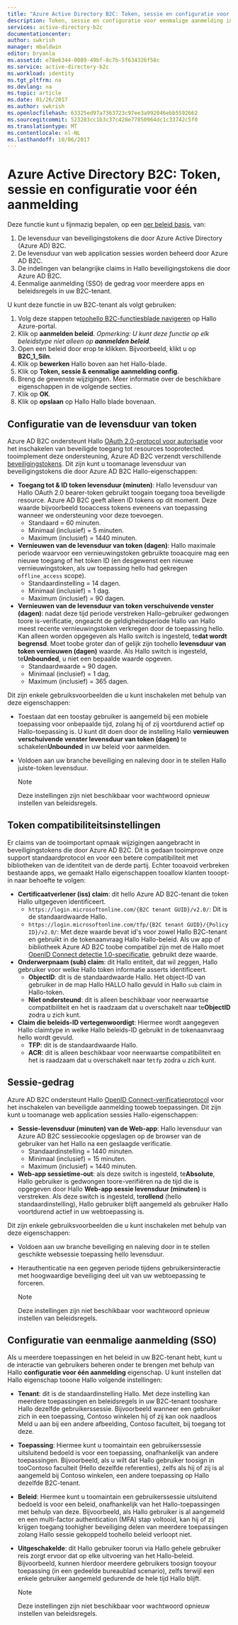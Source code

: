 ```yaml
---
title: "Azure Active Directory B2C: Token, sessie en configuratie voor één aanmelding | Microsoft Docs"
description: Token, sessie en configuratie voor eenmalige aanmelding in Azure Active Directory B2C
services: active-directory-b2c
documentationcenter: 
author: swkrish
manager: mbaldwin
editor: bryanla
ms.assetid: e78e6344-0089-49bf-8c7b-5f634326f58c
ms.service: active-directory-b2c
ms.workload: identity
ms.tgt_pltfrm: na
ms.devlang: na
ms.topic: article
ms.date: 01/26/2017
ms.author: swkrish
ms.openlocfilehash: 63325ed97a7363723c97ee3a992046ebb5592662
ms.sourcegitcommit: 523283cc1b3c37c428e77850964dc1c33742c5f0
ms.translationtype: MT
ms.contentlocale: nl-NL
ms.lasthandoff: 10/06/2017
---
```

# <a name="azure-active-directory-b2c-token-session-and-single-sign-on-configuration"></a>Azure Active Directory B2C: Token, sessie en configuratie voor één aanmelding
Deze functie kunt u fijnmazig bepalen, op een [per beleid basis](active-directory-b2c-reference-policies.md), van:

1. De levensduur van beveiligingstokens die door Azure Active Directory (Azure AD) B2C.
2. De levensduur van web application sessies worden beheerd door Azure AD B2C.
3. De indelingen van belangrijke claims in Hallo beveiligingstokens die door Azure AD B2C.
4. Eenmalige aanmelding (SSO) de gedrag voor meerdere apps en beleidsregels in uw B2C-tenant.

U kunt deze functie in uw B2C-tenant als volgt gebruiken:

1. Volg deze stappen te[toohello B2C-functiesblade navigeren](active-directory-b2c-app-registration.md#navigate-to-b2c-settings) op Hallo Azure-portal.
2. Klik op **aanmelden beleid**. *Opmerking: U kunt deze functie op elk beleidstype niet alleen op **aanmelden beleid***.
3. Open een beleid door erop te klikken. Bijvoorbeeld, klikt u op **B2C_1_SiIn**.
4. Klik op **bewerken** Hallo boven aan het Hallo-blade.
5. Klik op **Token, sessie & eenmalige aanmelding config**.
6. Breng de gewenste wijzigingen. Meer informatie over de beschikbare eigenschappen in de volgende secties.
7. Klik op **OK**.
8. Klik op **opslaan** op Hallo Hallo blade bovenaan.

## <a name="token-lifetimes-configuration"></a>Configuratie van de levensduur van token
Azure AD B2C ondersteunt Hallo [OAuth 2.0-protocol voor autorisatie](active-directory-b2c-reference-protocols.md) voor het inschakelen van beveiligde toegang tot resources tooprotected. tooimplement deze ondersteuning, Azure AD B2C verzendt verschillende [beveiligingstokens](active-directory-b2c-reference-tokens.md). Dit zijn kunt u toomanage levensduur van beveiligingstokens die door Azure AD B2C Hallo-eigenschappen:

* **Toegang tot & ID token levensduur (minuten)**: Hallo levensduur van Hallo OAuth 2.0 bearer-token gebruikt toogain toegang tooa beveiligde resource. Azure AD B2C geeft alleen ID tokens op dit moment. Deze waarde bijvoorbeeld tooaccess tokens eveneens van toepassing wanneer we ondersteuning voor deze toevoegen.
  * Standaard = 60 minuten.
  * Minimaal (inclusief) = 5 minuten.
  * Maximum (inclusief) = 1440 minuten.
* **Vernieuwen van de levensduur van token (dagen)**: Hallo maximale periode waarvoor een vernieuwingstoken gebruikte tooacquire mag een nieuwe toegang of het token ID (en desgewenst een nieuwe vernieuwingstoken, als uw toepassing hello had gekregen `offline_access` scope).
  * Standaardinstelling = 14 dagen.
  * Minimaal (inclusief) = 1 dag.
  * Maximum (inclusief) = 90 dagen.
* **Vernieuwen van de levensduur van token verschuivende venster (dagen)**: nadat deze tijd periode verstreken Hallo-gebruiker gedwongen toore is-verificatie, ongeacht de geldigheidsperiode Hallo van Hallo meest recente vernieuwingstoken verkregen door de toepassing hello. Kan alleen worden opgegeven als Hallo switch is ingesteld, te**dat wordt begrensd**. Moet toobe groter dan of gelijk zijn toohello **levensduur van token vernieuwen (dagen)** waarde. Als Hallo switch is ingesteld, te**Unbounded**, u niet een bepaalde waarde opgeven.
  * Standaardwaarde = 90 dagen.
  * Minimaal (inclusief) = 1 dag.
  * Maximum (inclusief) = 365 dagen.

Dit zijn enkele gebruiksvoorbeelden die u kunt inschakelen met behulp van deze eigenschappen:

* Toestaan dat een toostay gebruiker is aangemeld bij een mobiele toepassing voor onbepaalde tijd, zolang hij of zij voortdurend actief op Hallo-toepassing is. U kunt dit doen door de instelling Hallo **vernieuwen verschuivende venster levensduur van token (dagen)** te schakelen**Unbounded** in uw beleid voor aanmelden.
* Voldoen aan uw branche beveiliging en naleving door in te stellen Hallo juiste-token levensduur.

    > [!NOTE]
    > Deze instellingen zijn niet beschikbaar voor wachtwoord opnieuw instellen van beleidsregels.
    > 
    > 

## <a name="token-compatibility-settings"></a>Token compatibiliteitsinstellingen
Er claims van de tooimportant opmaak wijzigingen aangebracht in beveiligingstokens die door Azure AD B2C. Dit is gedaan tooimprove onze support standaardprotocol en voor een betere compatibiliteit met bibliotheken van de identiteit van de derde partij. Echter tooavoid verbreken bestaande apps, we gemaakt Hallo eigenschappen tooallow klanten tooopt-in naar behoefte te volgen:

* **Certificaatverlener (iss) claim**: dit hello Azure AD B2C-tenant die token Hallo uitgegeven identificeert.
  * `https://login.microsoftonline.com/{B2C tenant GUID}/v2.0/`: Dit is de standaardwaarde Hallo.
  * `https://login.microsoftonline.com/tfp/{B2C tenant GUID}/{Policy ID}/v2.0/`: Met deze waarde bevat id's voor zowel Hallo B2C-tenant en gebruikt in de tokenaanvraag Hallo Hallo-beleid. Als uw app of bibliotheek Azure AD B2C toobe compatibel zijn met de Hallo moet [OpenID Connect detectie 1.0-specificatie](http://openid.net/specs/openid-connect-discovery-1_0.html), gebruikt deze waarde.
* **Onderwerpnaam (sub) claim**: dit Hallo entiteit, dat wil zeggen, Hallo gebruiker voor welke Hallo token informatie asserts identificeert.
  * **ObjectID**: dit is de standaardwaarde Hallo. Het object-ID van gebruiker in de map Hallo HALLO hallo gevuld in Hallo `sub` claim in Hallo-token.
  * **Niet ondersteund**: dit is alleen beschikbaar voor neerwaartse compatibiliteit en het is raadzaam dat u overschakelt naar te**ObjectID** zodra u zich kunt.
* **Claim die beleids-ID vertegenwoordigt**: Hiermee wordt aangegeven Hallo claimtype in welke Hallo beleids-ID gebruikt in de tokenaanvraag hello wordt gevuld.
  * **TFP**: dit is de standaardwaarde Hallo.
  * **ACR**: dit is alleen beschikbaar voor neerwaartse compatibiliteit en het is raadzaam dat u overschakelt naar te`tfp` zodra u zich kunt.

## <a name="session-behavior"></a>Sessie-gedrag
Azure AD B2C ondersteunt Hallo [OpenID Connect-verificatieprotocol](active-directory-b2c-reference-oidc.md) voor het inschakelen van beveiligde aanmelding tooweb toepassingen. Dit zijn kunt u toomanage web application sessies Hallo-eigenschappen:

* **Sessie-levensduur (minuten) van de Web-app**: Hallo levensduur van Azure AD B2C sessiecookie opgeslagen op de browser van de gebruiker van het Hallo na een geslaagde verificatie.
  * Standaardinstelling = 1440 minuten.
  * Minimaal (inclusief) = 15 minuten.
  * Maximum (inclusief) = 1440 minuten.
* **Web-app sessietime-out**: als deze switch is ingesteld, te**Absolute**, Hallo gebruiker is gedwongen toore-verifiëren na de tijd die is opgegeven door Hallo **Web-app sessie levensduur (minuten)** is verstreken. Als deze switch is ingesteld, te**rollend** (hello standaardinstelling), Hallo gebruiker blijft aangemeld als gebruiker Hallo voortdurend actief in uw webtoepassing is.

Dit zijn enkele gebruiksvoorbeelden die u kunt inschakelen met behulp van deze eigenschappen:

* Voldoen aan uw branche beveiliging en naleving door in te stellen geschikte websessie toepassing hello levensduur.
* Herauthenticatie na een gegeven periode tijdens gebruikersinteractie met hoogwaardige beveiliging deel uit van uw webtoepassing te forceren. 

    > [!NOTE]
    > Deze instellingen zijn niet beschikbaar voor wachtwoord opnieuw instellen van beleidsregels.
    > 
    > 

## <a name="single-sign-on-sso-configuration"></a>Configuratie van eenmalige aanmelding (SSO)
Als u meerdere toepassingen en het beleid in uw B2C-tenant hebt, kunt u de interactie van gebruikers beheren onder te brengen met behulp van Hallo **configuratie voor één aanmelding** eigenschap. U kunt instellen dat Hallo eigenschap tooone Hallo volgende instellingen:

* **Tenant**: dit is de standaardinstelling Hallo. Met deze instelling kan meerdere toepassingen en beleidsregels in uw B2C-tenant tooshare Hallo dezelfde gebruikerssessie. Bijvoorbeeld wanneer een gebruiker zich in een toepassing, Contoso winkelen hij of zij kan ook naadloos Meld u aan bij een andere afbeelding, Contoso faculteit, bij toegang tot deze.
* **Toepassing**: Hiermee kunt u toomaintain een gebruikerssessie uitsluitend bedoeld is voor een toepassing, onafhankelijk van andere toepassingen. Bijvoorbeeld, als u wilt dat Hallo gebruiker toosign in tooContoso faculteit (Hello dezelfde referenties), zelfs als hij of zij is al aangemeld bij Contoso winkelen, een andere toepassing op Hallo dezelfde B2C-tenant. 
* **Beleid**: Hiermee kunt u toomaintain een gebruikerssessie uitsluitend bedoeld is voor een beleid, onafhankelijk van het Hallo-toepassingen met behulp van deze. Bijvoorbeeld, als Hallo gebruiker is al aangemeld en een multi-factor authentication (MFA) stap voltooid, kan hij of zij krijgen toegang toohigher beveiliging delen van meerdere toepassingen zolang Hallo sessie gekoppeld toohello beleid verloopt niet.
* **Uitgeschakelde**: dit Hallo gebruiker toorun via Hallo gehele gebruiker reis zorgt ervoor dat op elke uitvoering van het Hallo-beleid. Bijvoorbeeld, kunnen hierdoor meerdere gebruikers toosign tooyour toepassing (in een gedeelde bureaublad scenario), zelfs terwijl een enkele gebruiker aangemeld gedurende de hele tijd Hallo blijft.

    > [!NOTE]
    > Deze instellingen zijn niet beschikbaar voor wachtwoord opnieuw instellen van beleidsregels.
    > 
    > 

